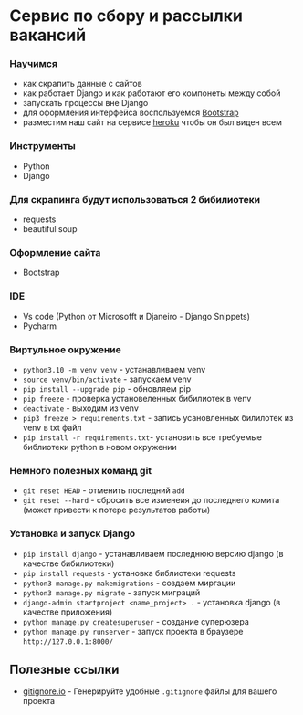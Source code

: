# Сервис по сбору и рассылки вакансий

### Научимся
- как скрапить данные с сайтов
- как работает Django и как работают его компонеты между собой
- запускать процессы вне Django
- для оформления интерфейса воспользуемся [Bootstrap](https://getbootstrap.com/)
- разместим наш сайт на сервисе [heroku](https://www.heroku.com/) чтобы он был виден всем

### Инструменты
- Python
- Django

### Для скрапинга будут использоваться 2 бибилиотеки
- requests
- beautiful soup

### Оформление сайта
- Bootstrap

### IDE
- Vs code (Python от Microsofft и Djaneiro - Django Snippets)
- Pycharm
### Виртульное окружение
- `python3.10 -m venv venv` - устанавливаем venv
- `source venv/bin/activate` - запускаем venv
- `pip install --upgrade pip` - обновляем pip
- `pip freeze` - проверка установеленных бибилиотек в venv
- `deactivate` - выходим из venv
- `pip3 freeze > requirements.txt` - запись усановленных билилотек из venv в txt файл
- `pip install -r requirements.txt`- установить все требуемые библиотеки python в новом 
окружении 
### Немного полезных команд git
- `git reset HEAD` - отменить последний `add`
- `git reset --hard` - сбросить все изменеия до последнего комита (может привести к потере результатов работы)
### Установка и запуск Django
- `pip install django` - устанавливаем последнюю версию django (в качестве бибилиотеки)
- `pip install requests` - установка библиотеки requests
- `python3 manage.py makemigrations` - создаем миргации
- `python3 manage.py migrate` - запуск миграций
- `django-admin startproject <name_project> .` - установка django (в качестве приложения)
- `python manage.py createsuperuser` - создание суперюзера
- `python manage.py runserver` - запуск проекта в браузере `http://127.0.0.1:8000/`

## Полезные ссылки
- [gitignore.io](https://www.toptal.com/developers/gitignore/) - Генерируйте удобные `.gitignore` файлы для вашего проекта
